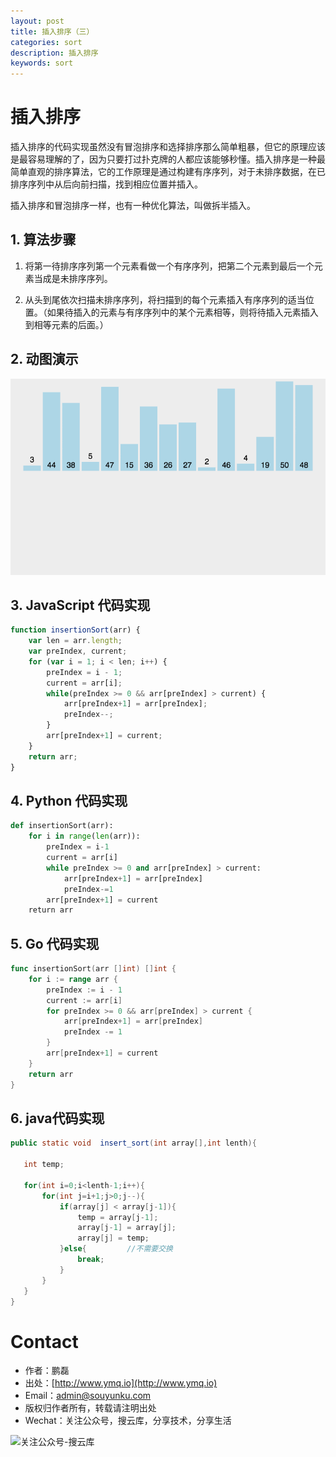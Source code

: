 ```yaml
---
layout: post
title: 插入排序（三）
categories: sort
description: 插入排序
keywords: sort
---
```


# 插入排序

插入排序的代码实现虽然没有冒泡排序和选择排序那么简单粗暴，但它的原理应该是最容易理解的了，因为只要打过扑克牌的人都应该能够秒懂。插入排序是一种最简单直观的排序算法，它的工作原理是通过构建有序序列，对于未排序数据，在已排序序列中从后向前扫描，找到相应位置并插入。

插入排序和冒泡排序一样，也有一种优化算法，叫做拆半插入。


## 1. 算法步骤

1. 将第一待排序序列第一个元素看做一个有序序列，把第二个元素到最后一个元素当成是未排序序列。

2. 从头到尾依次扫描未排序序列，将扫描到的每个元素插入有序序列的适当位置。（如果待插入的元素与有序序列中的某个元素相等，则将待插入元素插入到相等元素的后面。）


## 2. 动图演示

![动图演示](/images/2017/sort/res/insertionSort.gif)


## 3. JavaScript 代码实现

```js
function insertionSort(arr) {
    var len = arr.length;
    var preIndex, current;
    for (var i = 1; i < len; i++) {
        preIndex = i - 1;
        current = arr[i];
        while(preIndex >= 0 && arr[preIndex] > current) {
            arr[preIndex+1] = arr[preIndex];
            preIndex--;
        }
        arr[preIndex+1] = current;
    }
    return arr;
}
```

## 4. Python 代码实现

```python
def insertionSort(arr):
    for i in range(len(arr)):
        preIndex = i-1
        current = arr[i]
        while preIndex >= 0 and arr[preIndex] > current:
            arr[preIndex+1] = arr[preIndex]
            preIndex-=1
        arr[preIndex+1] = current
    return arr
```

## 5. Go 代码实现
```go
func insertionSort(arr []int) []int {
	for i := range arr {
		preIndex := i - 1
		current := arr[i]
		for preIndex >= 0 && arr[preIndex] > current {
			arr[preIndex+1] = arr[preIndex]
			preIndex -= 1
		}
		arr[preIndex+1] = current
	}
	return arr
}
```

## 6. java代码实现
```java
public static void  insert_sort(int array[],int lenth){

   int temp;

   for(int i=0;i<lenth-1;i++){
       for(int j=i+1;j>0;j--){
           if(array[j] < array[j-1]){
               temp = array[j-1];
               array[j-1] = array[j];
               array[j] = temp;
           }else{         //不需要交换
               break;
           }
       }
   }
}
```

# Contact

 - 作者：鹏磊  
 - 出处：[http://www.ymq.io](http://www.ymq.io)  
 - Email：[admin@souyunku.com](admin@souyunku.com)
 - 版权归作者所有，转载请注明出处
 - Wechat：关注公众号，搜云库，分享技术，分享生活
 
![关注公众号-搜云库](http://www.ymq.io/images/souyunku.png "搜云库")